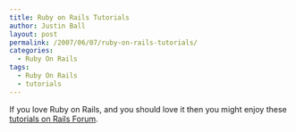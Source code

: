 ```yaml
---
title: Ruby on Rails Tutorials
author: Justin Ball
layout: post
permalink: /2007/06/07/ruby-on-rails-tutorials/
categories:
  - Ruby On Rails
tags:
  - Ruby On Rails
  - tutorials
---
```


If you love Ruby on Rails, and you should love it then you might enjoy these [tutorials on Rails Forum][1].

 [1]: http://railsforum.com/viewforum.php?id=20